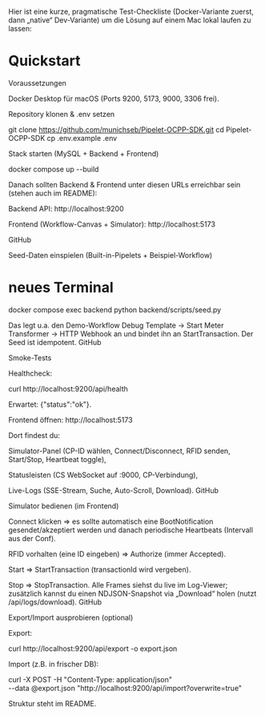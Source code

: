 Hier ist eine kurze, pragmatische Test-Checkliste (Docker-Variante zuerst, dann „native“ Dev-Variante) um die Lösung auf einem Mac lokal laufen zu lassen:

# Quickstart

Voraussetzungen

Docker Desktop für macOS (Ports 9200, 5173, 9000, 3306 frei).

Repository klonen & .env setzen

git clone https://github.com/munichseb/Pipelet-OCPP-SDK.git
cd Pipelet-OCPP-SDK
cp .env.example .env


Stack starten (MySQL + Backend + Frontend)

docker compose up --build


Danach sollten Backend & Frontend unter diesen URLs erreichbar sein (stehen auch im README):

Backend API: http://localhost:9200

Frontend (Workflow-Canvas + Simulator): http://localhost:5173
 
GitHub

Seed-Daten einspielen (Built-in-Pipelets + Beispiel-Workflow)

# neues Terminal
docker compose exec backend python backend/scripts/seed.py


Das legt u.a. den Demo-Workflow Debug Template -> Start Meter Transformer -> HTTP Webhook an und bindet ihn an StartTransaction. Der Seed ist idempotent. 
GitHub

Smoke-Tests

Healthcheck:

curl http://localhost:9200/api/health


Erwartet: {"status":"ok"}.

Frontend öffnen: http://localhost:5173

Dort findest du:

Simulator-Panel (CP-ID wählen, Connect/Disconnect, RFID senden, Start/Stop, Heartbeat toggle),

Statusleisten (CS WebSocket auf :9000, CP-Verbindung),

Live-Logs (SSE-Stream, Suche, Auto-Scroll, Download). 
GitHub

Simulator bedienen (im Frontend)

Connect klicken ⇒ es sollte automatisch eine BootNotification gesendet/akzeptiert werden und danach periodische Heartbeats (Intervall aus der Conf).

RFID vorhalten (eine ID eingeben) ⇒ Authorize (immer Accepted).

Start ⇒ StartTransaction (transactionId wird vergeben).

Stop ⇒ StopTransaction.
Alle Frames siehst du live im Log-Viewer; zusätzlich kannst du einen NDJSON-Snapshot via „Download“ holen (nutzt /api/logs/download). 
GitHub

Export/Import ausprobieren (optional)

Export:

curl http://localhost:9200/api/export -o export.json


Import (z.B. in frischer DB):

curl -X POST -H "Content-Type: application/json" \
     --data @export.json "http://localhost:9200/api/import?overwrite=true"


Struktur steht im README.
